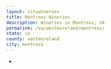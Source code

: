 ```yaml
---
layout: citywineries
title: Montross Wineries
description: Wineries in Montross, VA
permalink: /va/westmoreland/montross/
state: va
county: westmoreland
city: montross
---
```

-
